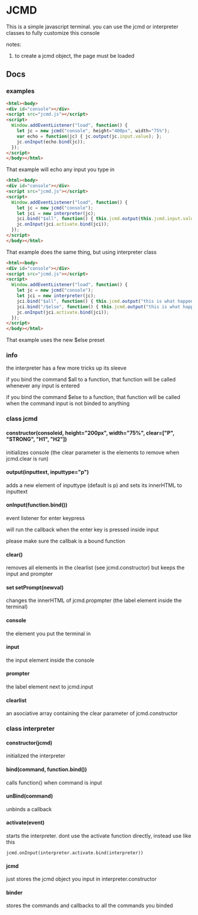 # JCMD

This is a simple javascript terminal. you can use the jcmd or interpreter classes to fully customize this console

notes:
1. to create a jcmd object, the page must be loaded

## Docs

### examples
```html
<html><body>
<div id="console"></div>
<script src="jcmd.js"></script>
<script>
  Window.addEventListener("load", function() {
    let jc = new jcmd("console", height="400px", width="75%");
    var echo = function(jc) { jc.output(jc.input.value); };
    jc.onInput(echo.bind(jc));
  });
</script>
</body></html>
```
That example will echo any input you type in
```html
<html><body>
<div id="console"></div>
<script src="jcmd.js"></script>
<script>
  Window.addEventListener("load", function() {
    let jc = new jcmd("console");
    let jci = new interpreter(jc);
    jci.bind("$all", function() { this.jcmd.output(this.jcmd.input.value); }.bind(jci));
    jc.onInput(jci.activate.bind(jci));
  });
</script>
</body></html>
```
That example does the same thing, but using interpreter class
```html
<html><body>
<div id="console"></div>
<script src="jcmd.js"></script>
<script>
  Window.addEventListener("load", function() {
    let jc = new jcmd("console");
    let jci = new interpreter(jc);
    jci.bind("$all", function() { this.jcmd.output("this is what happens when any value is input"); }.bind(jci));
    jci.bind("/$else", function() { this.jcmd.output("this is what happens when any value starting with / is input"); }.bind(jci));
    jc.onInput(jci.activate.bind(jci));
  });
</script>
</body></html>
```
That example uses the new $else preset

### info
the interpreter has a few more tricks up its sleeve

if you bind the command $all to a function, that function will be called whenever any input is entered

if you bind the command $else to a function, that function will be called when the command input is not binded to anything

### class jcmd
#### constructor(consoleid, height="200px", width="75%", clear=["P", "STRONG", "H1", "H2"])

initializes console (the clear parameter is the elements to remove when jcmd.clear is run)


#### output(inputtext, inputtype="p")

adds a new element of inputtype (default is p) and sets its innerHTML to inputtext


#### onInput(function.bind())

event listener for enter keypress

will run the callback when the enter key is pressed inside input

please make sure the callbak is a bound function


#### clear()

removes all elements in the clearlist (see jcmd.constructor) but keeps the input and prompter


#### set setPrompt(newval)

changes the innerHTML of jcmd.propmpter (the label element inside the terminal)


#### console

the element you put the terminal in


#### input

the input element inside the console


#### prompter

the label element next to jcmd.input


#### clearlist

an asociative array containing the clear parameter of jcmd.constructor


### class interpreter
#### constructor(jcmd)

initialized the interpreter


#### bind(command, function.bind())

calls function() when command is input


#### unBind(command)

unbinds a callback


#### activate(event)

starts the interpreter. dont use the activate function directly, instead use like this
```
jcmd.onInput(interpreter.activate.bind(interpreter))
```

#### jcmd

just stores the jcmd object you input in interpreter.constructor


#### binder

stores the commands and callbacks to all the commands you binded
